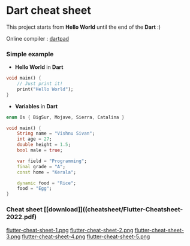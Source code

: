 # Dart cheat sheet

This project starts from **Hello World** until the end of the **Dart** :)

Online compiler : [dartpad](https://dartpad.dev/)

### Simple example

- **Hello World** in **Dart**

```dart
void main() {
    // Just print it!
    print("Hello World");
}
```

- **Variables** in **Dart**

```dart
enum Os { BigSur, Mojave, Sierra, Catalina }

void main() {
    String name = "Vishnu Sivan";
    int age = 27;
    double height = 1.5;
    bool male = true;

    var field = "Programming";
    final grade = "A";
    const home = "Kerala";

    dynamic food = "Rice";
    food = "Egg";
}
```


### Cheat sheet [[download]]((cheatsheet/Flutter-Cheatsheet-2022.pdf)

[flutter-cheat-sheet-1.png](cheatsheet/flutter-cheat-sheet-1.png)
[flutter-cheat-sheet-2.png](cheatsheet/flutter-cheat-sheet-2.png)
[flutter-cheat-sheet-3.png](cheatsheet/flutter-cheat-sheet-3.png)
[flutter-cheat-sheet-4.png](cheatsheet/flutter-cheat-sheet-4.png)
[flutter-cheat-sheet-5.png](cheatsheet/flutter-cheat-sheet-5.png)
